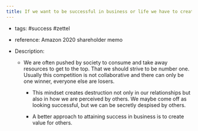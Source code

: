 ```yaml
---
title: If we want to be successful in business or life we have to create more than we consume
---
```


- tags: #success #zettel

- reference: Amazon 2020 shareholder memo

- Description: 
	 - We are often pushed by society to consume and take away resources to get to the top. That we should strive to be number one. Usually this competition is not collaborative and there can only be one winner, everyone else are losers.
		 - This mindset creates destruction not only in our relationships but also in how we are perceived by others. We maybe come off as looking successful, but we can be secretly despised by others.

		 - A better approach to attaining success in business is to create value for others.
